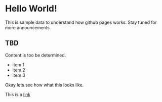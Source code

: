 # Hello World!

This is sample data to understand how github pages works.  Stay tuned for more announcements.

## TBD 

Content is too be determined. 

* item 1
* item 2
* item 3

Okay lets see how what this looks like.

This is a [link](./test2.html)
